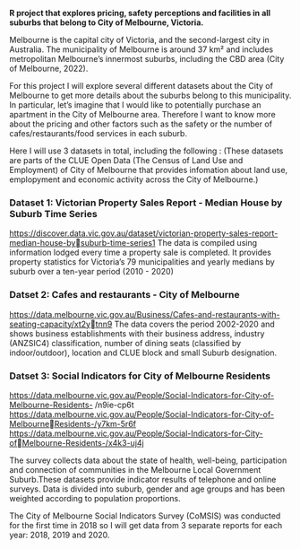 **R project that explores pricing, safety perceptions and facilities in all suburbs that belong to City of Melbourne, Victoria.**

Melbourne is the capital city of Victoria, and the second-largest city in Australia. 
The municipality  of Melbourne is around 37 km² and includes metropolitan Melbourne’s innermost suburbs, including the CBD area (City of Melbourne, 2022).

For this project I will explore several different datasets about the City of Melbourne to get  more details about the suburbs belong to this municipality. 
In particular, let’s imagine that I would like to potentially purchase an apartment in the City of Melbourne area. 
Therefore I want to know more about the pricing and other factors such as the safety or the number of cafes/restaurants/food services in each suburb.

Here I will use 3 datasets in total, including the following :
(These datasets are parts of the CLUE Open Data (The Census of Land Use and Employment) of City of Melbourne that provides infomation about land use, emplopyment and economic activity across 
the City of Melbourne.)

### Dataset 1: Victorian Property Sales Report - Median House by Suburb Time Series

https://discover.data.vic.gov.au/dataset/victorian-property-sales-report-median-house-bysuburb-time-series1
The data is compiled using information lodged every time a property sale is completed. It provides 
property statistics for Victoria’s 79 municipalities and yearly medians by suburb over a ten-year 
period (2010 - 2020)

### Datset 2: Cafes and restaurants - City of Melbourne

https://data.melbourne.vic.gov.au/Business/Cafes-and-restaurants-with-seating-capacity/xt2ytnn9
The data covers the period 2002-2020 and shows business establishments with their business 
address, industry (ANZSIC4) classification, number of dining seats (classified by indoor/outdoor), 
location and CLUE block and small Suburb designation.

### Datset 3: Social Indicators for City of Melbourne Residents

https://data.melbourne.vic.gov.au/People/Social-Indicators-for-City-of-Melbourne-Residents-
/n9ie-cp6t https://data.melbourne.vic.gov.au/People/Social-Indicators-for-City-of-MelbourneResidents-/y7km-5r6f https://data.melbourne.vic.gov.au/People/Social-Indicators-for-City-ofMelbourne-Residents-/x4k3-uj4j

The survey collects data about the state of health, well-being, participation and connection of 
communities in the Melbourne Local Government Suburb.These datasets provide indicator results 
of telephone and online surveys. Data is divided into suburb, gender and age groups and has been 
weighted according to population proportions.

The City of Melbourne Social Indicators Survey (CoMSIS) was conducted for the first time in 2018 
so I will get data from 3 separate reports for each year: 2018, 2019 and 2020.
